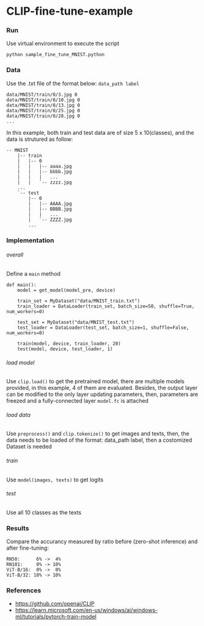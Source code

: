# CLIP-fine-tune-example

### Run
Use virtual environment to execute the script
```
python sample_fine_tune_MNIST.python
```

### Data
Use the .txt file of the format below: `data_path label`
```
data/MNIST/train/0/3.jpg 0
data/MNIST/train/0/10.jpg 0
data/MNIST/train/0/13.jpg 0
data/MNIST/train/0/25.jpg 0
data/MNIST/train/0/28.jpg 0
...
```
In this example, both train and test data are of size 5 x 10(classes), and the data is strutured as follow:
```
-- MNIST
    |-- train
    |   |-- 0
    |   |   |-- aaaa.jpg
    |   |   |-- bbbb.jpg
    |   |   |   ...
    |   |   `-- zzzz.jpg
    ...
    `-- test
        |-- 0
        |   |-- AAAA.jpg
        |   |-- BBBB.jpg
        |   |   ...
        |   `-- ZZZZ.jpg
        ...
```

### Implementation
###### overall
Define a `main` method
```
def main():
    model = get_model(model_pre, device)
    
    train_set = MyDataset("data/MNIST_train.txt")
    train_loader = DataLoader(train_set, batch_size=50, shuffle=True, num_workers=0)
    
    test_set = MyDataset("data/MNIST_test.txt")
    test_loader = DataLoader(test_set, batch_size=1, shuffle=False, num_workers=0)
    
    train(model, device, train_loader, 20)
    test(model, device, test_loader, 1)
```
###### load model
Use `clip.load()` to get the pretrained model, there are multiple models provided, in this example, 4 of them are evaluated.
Besides, the output layer can be modified to the only layer updating parameters, then, parameters are freezed and a fully-connected layer `model.fc` is attached

###### load data
Use `preprocess()` and `clip.tokenize()` to get images and texts, then, the data needs to be loaded of the format: data_path label, then a costomized Dataset is needed

###### train
Use `model(images, texts)` to get logits

###### test
Use all 10 classes as the texts

### Results
Compare the accurancy measured by ratio before (zero-shot inference) and after fine-tuning:
```
RN50:      6% ->  4%
RN101:     0% -> 10%
ViT-B/16:  0% ->  0%
ViT-B/32: 10% -> 10%
```
### References
- https://github.com/openai/CLIP
- https://learn.microsoft.com/en-us/windows/ai/windows-ml/tutorials/pytorch-train-model
